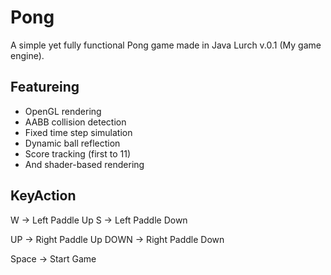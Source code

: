 # Pong
A simple yet fully functional Pong game made in Java Lurch v.0.1 (My game engine).

## Featureing
- OpenGL rendering
- AABB collision detection
- Fixed time step simulation
- Dynamic ball reflection
- Score tracking (first to 11)
- And shader-based rendering

## KeyAction

W	     ->    Left Paddle Up
S      ->    Left Paddle Down

UP     ->    Right Paddle Up
DOWN   ->    Right Paddle Down

Space	 ->    Start Game
